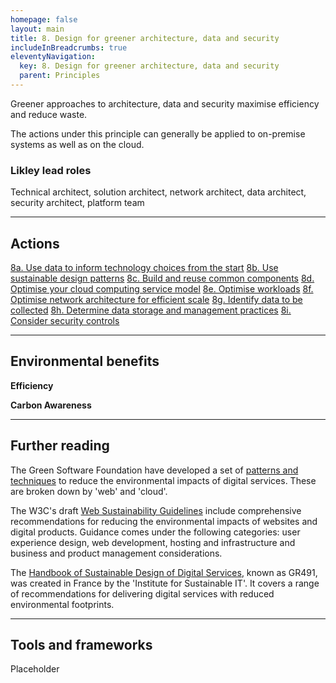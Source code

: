 ```yaml
---
homepage: false
layout: main
title: 8. Design for greener architecture, data and security
includeInBreadcrumbs: true
eleventyNavigation:
  key: 8. Design for greener architecture, data and security
  parent: Principles
---
```


Greener approaches to architecture, data and security maximise efficiency and reduce waste.

<div class="govuk-inset-text app-wcag-callout">
  <p class="govuk-body">The actions under this principle can generally be applied to on-premise systems as well as on the cloud.</p>
</div>

### Likley lead roles

Technical architect, solution architect, network architect, data architect, security architect, platform team

* * *

## Actions
[8a. Use data to inform technology choices from the start](/principles/actions/8a-use-data-to-inform-technology-choices-from-the-start)
[8b. Use sustainable design patterns](/principles/actions/8b-use-sustainable-design-patterns)
[8c. Build and reuse common components](/principles/actions/8c-build-and-reuse-common-components)
[8d. Optimise your cloud computing service model](/principles/actions/8d-optimise-your-cloud-computing-service-model)
[8e. Optimise workloads](/principles/actions/8e-optimise-workloads)
[8f. Optimise network architecture for efficient scale](/principles/actions/8f-optimise-network-architecture-for-efficient-scale)
[8g. Identify data to be collected](/principles/actions/8g-identify-data-to-be-collected)
[8h. Determine data storage and management practices](/principles/actions/8h-determine-data-storage-and-management-practices)
[8i. Consider security controls](/principles/actions/8i-consider-security-controls)



* * *

## Environmental benefits

<p class="govuk-body"><strong class="govuk-tag">
  Efficiency
</strong></p>
<p class="govuk-body"><strong class="govuk-tag">
  Carbon Awareness
</strong></p>

* * *

## Further reading

The Green Software Foundation have developed a set of [patterns and techniques](https://patterns.greensoftware.foundation/) to reduce the environmental impacts of digital services. These are broken down by 'web' and 'cloud'.

The W3C's draft [Web Sustainability Guidelines](https://w3c.github.io/sustyweb/) include comprehensive recommendations for reducing the environmental impacts of websites and digital products. Guidance comes under the following categories: user experience design, web development, hosting and infrastructure and business and product management considerations.

The [Handbook of Sustainable Design of Digital Services](https://gr491.isit-europe.org/en/), known as GR491, was created in France by the 'Institute for Sustainable IT'. It covers a range of recommendations for delivering digital services with reduced environmental footprints.

* * *

## Tools and frameworks

Placeholder





